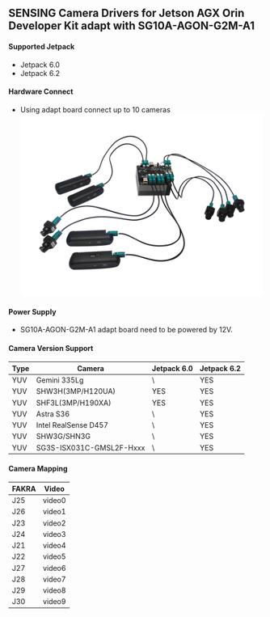 ## SENSING Camera Drivers for Jetson AGX Orin Developer Kit adapt with SG10A-AGON-G2M-A1

#### Supported Jetpack

* Jetpack 6.0
* Jetpack 6.2

#### Hardware Connect

* Using adapt board connect up to 10 cameras
  ![alt text](../../Picture/SENSING%20Deserializer%20Adapt%20Board/SG10A-AGON-G2M-A1%20with%20Jetson%20AGX%20Orin%20Devkit.png)

#### Power Supply

* SG10A-AGON-G2M-A1 adapt board need to be powered by 12V.

#### Camera Version Support

| Type | Camera                      | Jetpack 6.0 | Jetpack 6.2 |
| ---- | --------------------------- | ----------- | ----------- |
| YUV  | Gemini 335Lg                | \           | YES         |
| YUV  | SHW3H(3MP/H120UA)           | YES         | YES         |
| YUV  | SHF3L(3MP/H190XA)           | YES         | YES         |
| YUV  | Astra S36                   | \           | YES         |
| YUV  | Intel RealSense D457        | \           | YES         |
| YUV  | SHW3G/SHN3G                 | \           | YES         |
| YUV  | SG3S-ISX031C-GMSL2F-Hxxx    | \           | YES         |

#### Camera Mapping

| FAKRA |       Video     |
| ----- | --------------- |
|  J25  |      video0     |
|  J26  |      video1     |
|  J23  |      video2     |
|  J24  |      video3     |
|  J21  |      video4     |
|  J22  |      video5     |
|  J27  |      video6     |
|  J28  |      video7     |
|  J29  |      video8     |
|  J30  |      video9     |
